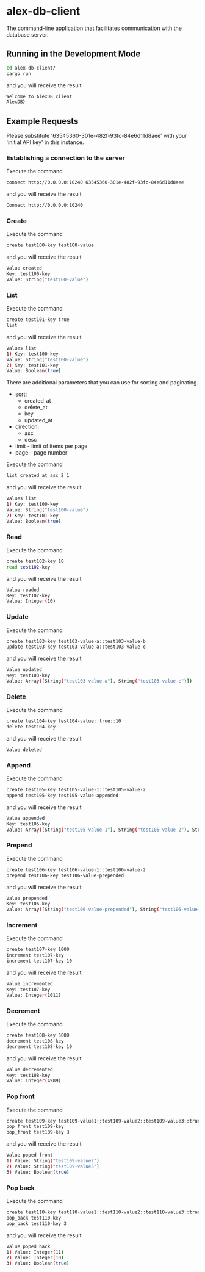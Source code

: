 # alex-db-client

The command-line application that facilitates communication with the database server.

## Running in the Development Mode

```sh
cd alex-db-client/
cargo run
```

and you will receive the result

```sh
Welcome to AlexDB client
AlexDB〉
```

## Example Requests

Please substitute '63545360-301e-482f-93fc-84e6d11d8aee' with your 'initial API key' in this instance.

### Establishing a connection to the server

Execute the command

```sh
connect http://0.0.0.0:10240 63545360-301e-482f-93fc-84e6d11d8aee
```

and you will receive the result

```sh
Connect http://0.0.0.0:10240
```

### Create

Execute the command

```sh
create test100-key test100-value
```

and you will receive the result

```sh
Value created
Key: test100-key
Value: String("test100-value")
```

### List

Execute the command

```sh
create test101-key true
list
```

and you will receive the result

```sh
Values list
1) Key: test100-key
Value: String("test100-value")
2) Key: test101-key
Value: Boolean(true)
```

There are additional parameters that you can use for sorting and paginating.

- sort:
  - created_at
  - delete_at
  - key
  - updated_at
- direction:
  - asc
  - desc
- limit - limit of items per page
- page - page number

Execute the command

```sh
list created_at asc 2 1
```

and you will receive the result

```sh
Values list
1) Key: test100-key
Value: String("test100-value")
2) Key: test101-key
Value: Boolean(true)
```

### Read

Execute the command

```sh
create test102-key 10
read test102-key
```

and you will receive the result

```sh
Value readed
Key: test102-key
Value: Integer(10)
```

### Update

Execute the command

```sh
create test103-key test103-value-a::test103-value-b
update test103-key test103-value-a::test103-value-c
```

and you will receive the result

```sh
Value updated
Key: test103-key
Value: Array([String("test103-value-a"), String("test103-value-c")])
```

### Delete

Execute the command

```sh
create test104-key test104-value::true::10
delete test104-key
```

and you will receive the result

```sh
Value deleted
```

### Append

Execute the command

```sh
create test105-key test105-value-1::test105-value-2
append test105-key test105-value-appended
```

and you will receive the result

```sh
Value appended
Key: test105-key
Value: Array([String("test105-value-1"), String("test105-value-2"), String("test105-value-appended")])
```

### Prepend

Execute the command

```sh
create test106-key test106-value-1::test106-value-2
prepend test106-key test106-value-prepended
```

and you will receive the result

```sh
Value prepended
Key: test106-key
Value: Array([String("test106-value-prepended"), String("test106-value-1"), String("test106-value-2")])
```

### Increment

Execute the command

```sh
create test107-key 1000
increment test107-key
increment test107-key 10
```

and you will receive the result

```sh
Value incremented
Key: test107-key
Value: Integer(1011)
```

### Decrement

Execute the command

```sh
create test108-key 5000
decrement test108-key
decrement test108-key 10
```

and you will receive the result

```sh
Value decremented
Key: test108-key
Value: Integer(4989)
```

### Pop front

Execute the command

```sh
create test109-key test109-value1::test109-value2::test109-value3::true::false::true::10::11::12
pop_front test109-key
pop_front test109-key 3
```

and you will receive the result

```sh
Value poped front
1) Value: String("test109-value2")
2) Value: String("test109-value3")
3) Value: Boolean(true)
```

### Pop back

Execute the command

```sh
create test110-key test110-value1::test110-value2::test110-value3::true::false::true::10::11::12
pop_back test110-key
pop_back test110-key 3
```

and you will receive the result

```sh
Value poped back
1) Value: Integer(11)
2) Value: Integer(10)
3) Value: Boolean(true)
```
